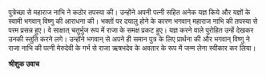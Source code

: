 पुत्रेच्छा से महाराज नाभि ने कठोर तपस्या की। उन्होंने अपनी पत्नी सहित अनेक यज्ञ किये और यज्ञों के स्वामी भगवान् विष्णु की आराधना की। भक्तों पर दयालु होने के कारण भगवान् महाराज नाभि की तपस्या से परम प्रसन्न हुए। वे साक्षात् चतुर्भुज रूप में राजा के समक्ष प्रकट हुए। यज्ञ करने वाले पुरोहित उन्हें देखकर उनकी स्तुति करने लगे। उन्होंने भगवान् से अपने ही समान पुत्र के लिए प्रार्थना की और भगवान् विष्णु ने राजा नाभि की पत्नी मेरुदेवी के गर्भ से राजा ऋषभदेव के अवतार के रूप में जन्म लेना स्वीकार कर लिया।  

**श्रीशुक उवाच** 